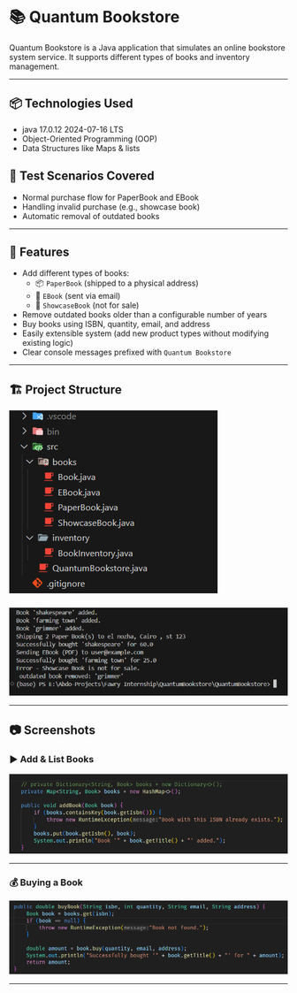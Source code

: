 # 📚 Quantum Bookstore

Quantum Bookstore is a Java application that simulates an online bookstore system service. It supports different types of books and inventory management.

------

## 📦 Technologies Used

- java 17.0.12 2024-07-16 LTS
- Object-Oriented Programming (OOP)
- Data Structures like Maps & lists

## 🧪 Test Scenarios Covered

- Normal purchase flow for PaperBook and EBook
- Handling invalid purchase (e.g., showcase book)
- Automatic removal of outdated books

------

## 🚀 Features

- Add different types of books:
  - 📦 `PaperBook` (shipped to a physical address)
  - 📧 `EBook` (sent via email)
  - 🚫 `ShowcaseBook` (not for sale)
- Remove outdated books older than a configurable number of years
- Buy books using ISBN, quantity, email, and address
- Easily extensible system (add new product types without modifying existing logic)
- Clear console messages prefixed with `Quantum Bookstore`

---

## 🏗️ Project Structure
![alt text](./lib/project-structure.png)

###
![alt text](./lib/output-test.png)



---

## 📷 Screenshots

### ▶️ Add & List Books

![Add Books Screenshot](./lib/add-books.png)

---

### 💰 Buying a Book

<!-- Add screenshot here -->
![Buy Book Screenshot](./lib/buy-book.png)

---




